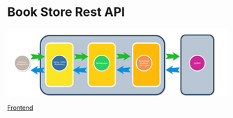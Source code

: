 # Book Store Rest API

<img src="multi_layered.png" />

<a href="https://github.com/fnkaya/Book-Store-Angular-Web-App">Frontend</a>
